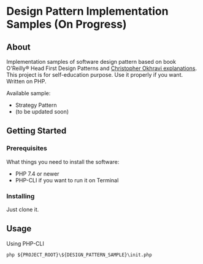 # Design Pattern Implementation Samples (On Progress)

## About <a name = "about"></a>

Implementation samples of software design pattern based on book O'Reilly® Head First Design Patterns and [Christopher Okhravi
 explanations](https://www.youtube.com/playlist?list=PLrhzvIcii6GNjpARdnO4ueTUAVR9eMBpc). This project is for self-education purpose. Use it properly if you want. Written on PHP.

 Available sample:
 - Strategy Pattern
 - (to be updated soon)

## Getting Started <a name = "getting_started"></a>

### Prerequisites

What things you need to install the software:
- PHP 7.4 or newer
- PHP-CLI if you want to run it on Terminal

### Installing

Just clone it.

## Usage <a name = "usage"></a>

Using PHP-CLI

```
php ${PROJECT_ROOT}\${DESIGN_PATTERN_SAMPLE}\init.php
```